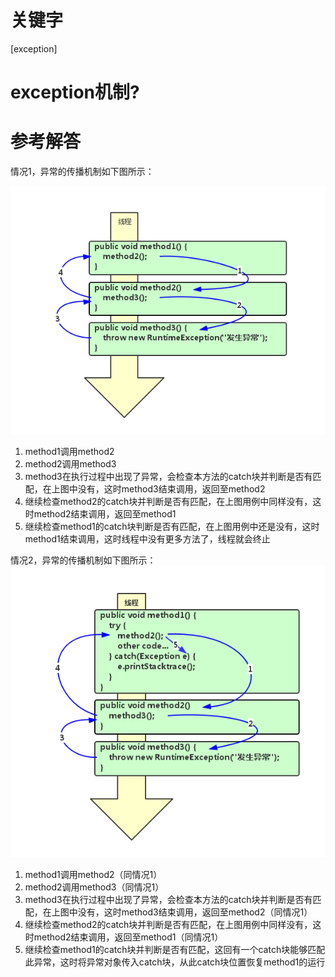 # 关键字

\[exception\]

# exception机制?

# 参考解答

情况1，异常的传播机制如下图所示：

![](/assets/exception1.png)  
1. method1调用method2  
2. method2调用method3  
3. method3在执行过程中出现了异常，会检查本方法的catch块并判断是否有匹配，在上图中没有，这时method3结束调用，返回至method2  
4. 继续检查method2的catch块并判断是否有匹配，在上图用例中同样没有，这时method2结束调用，返回至method1  
5. 继续检查method1的catch块判断是否有匹配，在上图用例中还是没有，这时method1结束调用，这时线程中没有更多方法了，线程就会终止

情况2，异常的传播机制如下图所示：  
![](/assets/exception2.png)  
1. method1调用method2（同情况1）  
2. method2调用method3（同情况1）  
3. method3在执行过程中出现了异常，会检查本方法的catch块并判断是否有匹配，在上图中没有，这时method3结束调用，返回至method2（同情况1）  
4. 继续检查method2的catch块并判断是否有匹配，在上图用例中同样没有，这时method2结束调用，返回至method1（同情况1）  
5. 继续检查method1的catch块并判断是否有匹配，这回有一个catch块能够匹配此异常，这时将异常对象传入catch块，从此catch块位置恢复method1的运行

